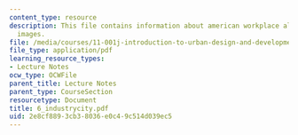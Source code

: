 ```yaml
---
content_type: resource
description: This file contains information about american workplace along with the
  images.
file: /media/courses/11-001j-introduction-to-urban-design-and-development-spring-2006/2e8cf8893cb38036e0c49c514d039ec5_6_industrycity.pdf
file_type: application/pdf
learning_resource_types:
- Lecture Notes
ocw_type: OCWFile
parent_title: Lecture Notes
parent_type: CourseSection
resourcetype: Document
title: 6_industrycity.pdf
uid: 2e8cf889-3cb3-8036-e0c4-9c514d039ec5
---
```

